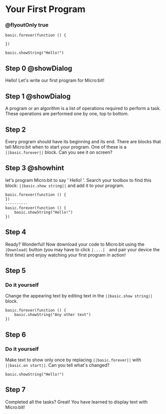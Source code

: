# Your First Program
### @flyoutOnly true
```template
basic.forever(function () {
	
})

```

```blocks
basic.showString("Hello!")

```


## Step 0 @showDialog

Hello! Let's write our first program for Micro:bit!

## Step 1 @showDialog

A program or an algorithm is a list of operations required to perform a task. These operations are performed one by one, top to bottom.

## Step 2

Every program should have its beginning and its end. There are blocks that tell Micro:bit when to start your program. One of these is a ``||basic.forever||`` block. Can you see it on screen?

## Step 3 @showhint

let's program Micro:bit to say ' Hello! '. Search your toolbox to find this block: ``||basic.show string||`` and add it to your program.
```diffblocks
basic.forever(function () {
})
----------
basic.forever(function () {
    basic.showString("Hello!")
})
```
## Step 4

Ready? Wonderful! Now download your code to Micro:bit using the ``|Download|`` button (you may have to click ``|....|`` and pair your device the first time) and enjoy watching your first program in action!

## Step 5
### Do it yourself
Change the appearing text by editing text in the ``||basic.show string||`` block. 
```blocks
basic.forever(function () {
    basic.showString("Any other text")
})
```
## Step 6
### Do it yourself
Make text to show only once by replacing ``||basic.forever||`` with ``||basic.on start||``. Can you tell what's changed?
```blocks
basic.showString("Hello!")
```

## Step 7
Completed all the tasks? Great! You have learned to display text with Micro:bit!